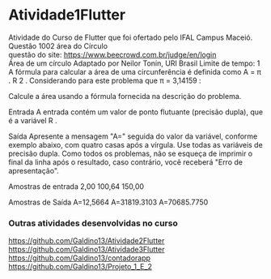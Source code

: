 # Atividade1Flutter
Atividade do Curso de Flutter que foi ofertado pelo IFAL Campus Maceió. <br>
Questão 1002 área do Círculo <br>
 questão do site: https://www.beecrowd.com.br/judge/en/login <br>
Área de um círculo
Adaptado por Neilor Tonin, URI Brasil
Limite de tempo: 1
A fórmula para calcular a área de uma circunferência é definida como A = π . R 2 . Considerando para este problema que π = 3,14159 :

Calcule a área usando a fórmula fornecida na descrição do problema.

Entrada
A entrada contém um valor de ponto flutuante (precisão dupla), que é a variável R .

Saída
Apresente a mensagem "A=" seguida do valor da variável, conforme exemplo abaixo, com quatro casas após a vírgula. Use todas as variáveis de precisão dupla. Como todos os problemas, não se esqueça de imprimir o final da linha após o resultado, caso contrário, você receberá "Erro de apresentação".

Amostras de entrada	
2,00
100,64
150,00

Amostras de Saída
A=12,5664
A=31819.3103
A=70685.7750

### Outras atividades desenvolvidas no curso
 https://github.com/Galdino13/Atividade2Flutter  <br>
 https://github.com/Galdino13/Atividade3Flutter  <br>
 https://github.com/Galdino13/contadorapp  <br>
 https://github.com/Galdino13/Projeto_1_E_2  <br>
